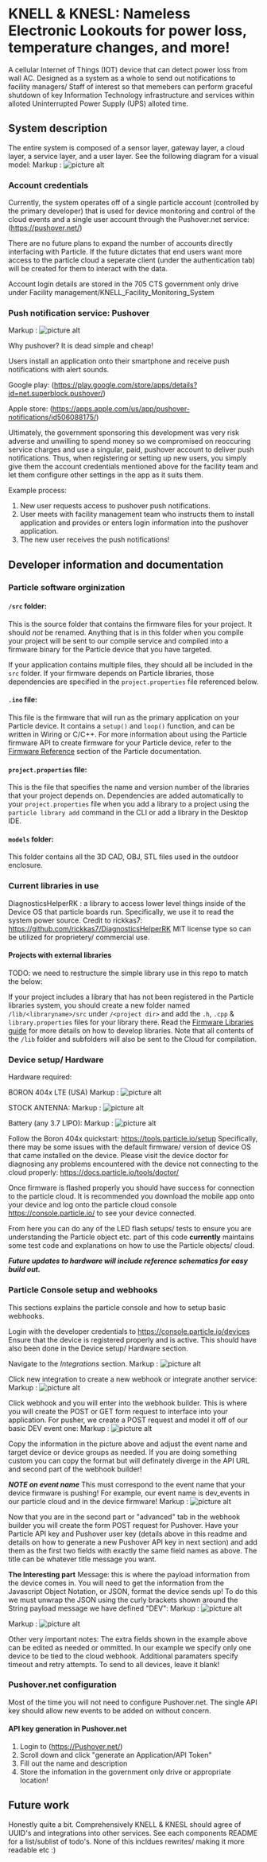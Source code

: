 # KNELL & KNESL: Nameless Electronic Lookouts for power loss, temperature changes, and more!

A cellular Internet of Things (IOT) device that can detect power loss from wall AC. Designed as a system as a whole to send out notifications to facility managers/ Staff of interest so that memebers can perform graceful shutdown of key Information Technology infrastructure and services within alloted Uninterrupted Power Supply (UPS) alloted time.

## System description
The entire system is composed of a sensor layer, gateway layer, a cloud layer, a service layer, and a user layer.
See the following diagram for a visual model:
Markup : ![picture alt](KNELL/pics/KNELLv0.1.drawio.png)

### Account credentials
Currently, the system operates off of a single particle account (controlled by the primary developer) that is used for device monitoring and control of the cloud events and a single user account through the Pushover.net service: (https://pushover.net/)

There are no future plans to expand the number of accounts directly interfacing with Particle. If the future dictates that end users want more access to the particle cloud a seperate client (under the authentication tab) will be created for them to interact with the data. 

Account login details are stored in the 705 CTS government only drive under Facility management/KNELL_Facility_Monitoring_System

### Push notification service: Pushover
Markup : ![picture alt](KNELL/pics/pushover.png/)

Why pushover? It is dead simple and cheap! 

Users install an application onto their smartphone and receive push notifications with alert sounds.

Google play: 
(https://play.google.com/store/apps/details?id=net.superblock.pushover/)

Apple store: 
(https://apps.apple.com/us/app/pushover-notifications/id506088175/)


Ultimately, the government sponsoring this development was very risk adverse and unwilling to spend money so we compromised on reoccuring service charges and use a singular, paid, pushover account to deliver push notifications. Thus, when registering or setting up new users, you simply give them the account credentials mentioned above for the facility team and let them configure other settings in the app as it suits them.

Example process:
1. New user requests access to pushover push notifications.
2. User meets with facility management team who instructs them to install application and provides or enters login information into the pushover application.
3. The new user receives the push notifications!

## Developer information and documentation

### Particle software orginization

#### ```/src``` folder:  
This is the source folder that contains the firmware files for your project. It should *not* be renamed. 
Anything that is in this folder when you compile your project will be sent to our compile service and compiled into a firmware binary for the Particle device that you have targeted.

If your application contains multiple files, they should all be included in the `src` folder. If your firmware depends on Particle libraries, those dependencies are specified in the `project.properties` file referenced below.

#### ```.ino``` file:
This file is the firmware that will run as the primary application on your Particle device. It contains a `setup()` and `loop()` function, and can be written in Wiring or C/C++. For more information about using the Particle firmware API to create firmware for your Particle device, refer to the [Firmware Reference](https://docs.particle.io/reference/firmware/) section of the Particle documentation.

#### ```project.properties``` file:  
This is the file that specifies the name and version number of the libraries that your project depends on. Dependencies are added automatically to your `project.properties` file when you add a library to a project using the `particle library add` command in the CLI or add a library in the Desktop IDE.

#### ```models``` folder:
This folder contains all the 3D CAD, OBJ, STL files used in the outdoor enclosure.

### Current libraries in use
 DiagnosticsHelperRK : a library to access lower level things inside of the Device OS that particle boards run. Specifically, we use it to read the system power source. 
 Credit to rickkas7: https://github.com/rickkas7/DiagnosticsHelperRK
 MIT license type so can be utilized for proprietery/ commercial use. 

#### Projects with external libraries
TODO: we need to restructure the simple library use in this repo to match the below: 

If your project includes a library that has not been registered in the Particle libraries system, you should create a new folder named `/lib/<libraryname>/src` under `/<project dir>` and add the `.h`, `.cpp` & `library.properties` files for your library there. Read the [Firmware Libraries guide](https://docs.particle.io/guide/tools-and-features/libraries/) for more details on how to develop libraries. Note that all contents of the `/lib` folder and subfolders will also be sent to the Cloud for compilation.

### Device setup/ Hardware

Hardware required:

BORON 404x LTE (USA)
Markup : ![picture alt](KNELL/pics/Boron-LTE-Cat-M1.png/)

STOCK ANTENNA:
Markup : ![picture alt](KNELL/pics/Taoglas-Cellular-Flex-Antenna.png/)

Battery (any 3.7 LIPO):
Markup : ![picture alt](KNELL/pics/3.7LIPO.jpg/)


Follow the Boron 404x quickstart: https://tools.particle.io/setup
Specifically, there may be some issues with the default firmware/ version of device OS that came installed on the device. Please visit the device doctor for diagnosing any problems encountered with the device not connecting to the cloud properly:
https://docs.particle.io/tools/doctor/

Once firmware is flashed properly you should have success for connection to the particle cloud. It is recommended you download the mobile app onto your device and log onto the particle cloud console https://console.particle.io/ to see your device connected.

From here you can do any of the LED flash setups/ tests to ensure you are understanding the Particle object etc. part of this code **currently** maintains some test code and explanations on how to use the Particle objects/ cloud.

***Future updates to hardware will include reference schematics for easy build out.***

### Particle Console setup and webhooks

This sections explains the particle console and how to setup basic webhooks.

Login with the developer credentials to https://console.particle.io/devices
Ensure that the device is registered properly and is active. This should have also been done in the Device setup/ Hardware section.

Navigate to the *Integrations* section.
Markup : ![picture alt](KNELL/pics/integrations_overview.png/)

Click new integration to create a new webhook or integrate another service:
Markup : ![picture alt](KNELL/pics/integration_selection.png/)

Click webhook and you will enter into the webhook builder. This is where you will create the POST or GET form request to interface into your application. For pusher, we create a POST request and model it off of our basic DEV event one:
Markup : ![picture alt](KNELL/pics/webhook_builder_1.png/)

Copy the information in the picture above and adjust the event name and target device or device groups as needed. If you are doing something custom you can copy the format but will definately diverge in the API URL and second part of the webhook builder!

***NOTE on event name***
This must correspond to the event name that your device firmware is pushing! For example, our event name is dev_events in our particle cloud and in the device firmware!
Markup : ![picture alt](KNELL/pics/webhook_code_payload.png/)

Now that you are in the second part or "advanced" tab in the webhook builder you will create the form POST request for Pushover. Have your Particle API key and Pushover user key (details above in this readme and details on how to generate a new Pushover API key in next section) and add them as the first two fields with exactly the same field names as above. The title can be whatever title message you want. 

**The Interesting part**
Message: this is where the payload information from the device comes in. You will need to get the information from the Javascript Object Notation, or JSON, format the device sends up! To do this we must unwrap the JSON using the curly brackets shown around the String payload message we have defined "DEV":
Markup : ![picture alt](KNELL/pics/webhook_code_payload.png/)

Markup : ![picture alt](KNELL/pics/webhook_builder_2.png/)

Other very important notes:
The extra fields shown in the example above can be edited as needed or ommitted. In our example we specify only one device to be tied to the cloud webhook. Additional paramaters specify timeout and retry attempts. To send to all devices, leave it blank!

### Pushover.net configuration

Most of the time you will not need to configure Pushover.net. The single API key should allow new events to be added on without concern. 

#### API key generation in Pushover.net
1. Login to (https://Pushover.net/)
2. Scroll down and click "generate an Application/API Token"
3. Fill out the name and description
4. Store the infomation in the government only drive or appropriate location!

## Future work
Honestly quite a bit. Comprehensively KNELL & KNESL should agree of UUID's and integrations into other services. See each components README for a list/sublist of todo's. None of this incldues rewrites/ making it more readable etc :)